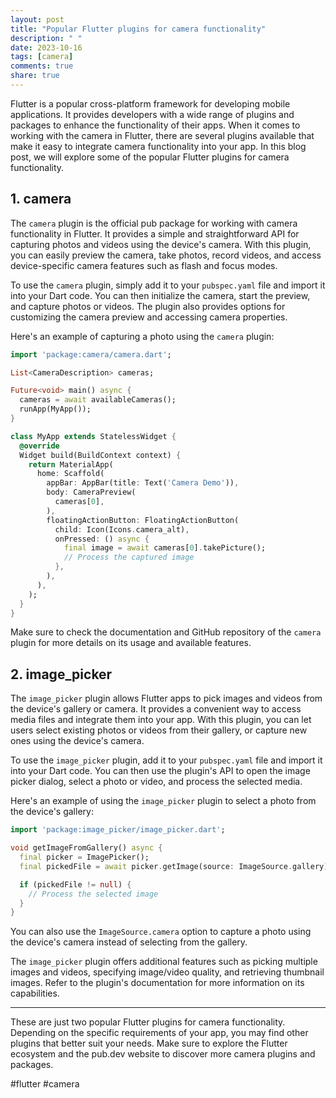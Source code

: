 ```yaml
---
layout: post
title: "Popular Flutter plugins for camera functionality"
description: " "
date: 2023-10-16
tags: [camera]
comments: true
share: true
---
```


Flutter is a popular cross-platform framework for developing mobile applications. It provides developers with a wide range of plugins and packages to enhance the functionality of their apps. When it comes to working with the camera in Flutter, there are several plugins available that make it easy to integrate camera functionality into your app. In this blog post, we will explore some of the popular Flutter plugins for camera functionality.

## 1. camera

The `camera` plugin is the official pub package for working with camera functionality in Flutter. It provides a simple and straightforward API for capturing photos and videos using the device's camera. With this plugin, you can easily preview the camera, take photos, record videos, and access device-specific camera features such as flash and focus modes.

To use the `camera` plugin, simply add it to your `pubspec.yaml` file and import it into your Dart code. You can then initialize the camera, start the preview, and capture photos or videos. The plugin also provides options for customizing the camera preview and accessing camera properties.

Here's an example of capturing a photo using the `camera` plugin:

```dart
import 'package:camera/camera.dart';

List<CameraDescription> cameras;

Future<void> main() async {
  cameras = await availableCameras();
  runApp(MyApp());
}

class MyApp extends StatelessWidget {
  @override
  Widget build(BuildContext context) {
    return MaterialApp(
      home: Scaffold(
        appBar: AppBar(title: Text('Camera Demo')),
        body: CameraPreview(
          cameras[0],
        ),
        floatingActionButton: FloatingActionButton(
          child: Icon(Icons.camera_alt),
          onPressed: () async {
            final image = await cameras[0].takePicture();
            // Process the captured image
          },
        ),
      ),
    );
  }
}
```

Make sure to check the documentation and GitHub repository of the `camera` plugin for more details on its usage and available features.

## 2. image_picker

The `image_picker` plugin allows Flutter apps to pick images and videos from the device's gallery or camera. It provides a convenient way to access media files and integrate them into your app. With this plugin, you can let users select existing photos or videos from their gallery, or capture new ones using the device's camera.

To use the `image_picker` plugin, add it to your `pubspec.yaml` file and import it into your Dart code. You can then use the plugin's API to open the image picker dialog, select a photo or video, and process the selected media.

Here's an example of using the `image_picker` plugin to select a photo from the device's gallery:

```dart
import 'package:image_picker/image_picker.dart';

void getImageFromGallery() async {
  final picker = ImagePicker();
  final pickedFile = await picker.getImage(source: ImageSource.gallery);

  if (pickedFile != null) {
    // Process the selected image
  }
}
```

You can also use the `ImageSource.camera` option to capture a photo using the device's camera instead of selecting from the gallery.

The `image_picker` plugin offers additional features such as picking multiple images and videos, specifying image/video quality, and retrieving thumbnail images. Refer to the plugin's documentation for more information on its capabilities.

---

These are just two popular Flutter plugins for camera functionality. Depending on the specific requirements of your app, you may find other plugins that better suit your needs. Make sure to explore the Flutter ecosystem and the pub.dev website to discover more camera plugins and packages.

#flutter #camera
